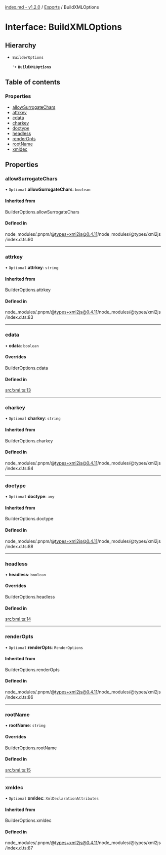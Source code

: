 [index.md - v1.2.0](../README.md) / [Exports](../modules.md) / BuildXMLOptions

# Interface: BuildXMLOptions

## Hierarchy

- `BuilderOptions`

  ↳ **`BuildXMLOptions`**

## Table of contents

### Properties

- [allowSurrogateChars](BuildXMLOptions.md#allowsurrogatechars)
- [attrkey](BuildXMLOptions.md#attrkey)
- [cdata](BuildXMLOptions.md#cdata)
- [charkey](BuildXMLOptions.md#charkey)
- [doctype](BuildXMLOptions.md#doctype)
- [headless](BuildXMLOptions.md#headless)
- [renderOpts](BuildXMLOptions.md#renderopts)
- [rootName](BuildXMLOptions.md#rootname)
- [xmldec](BuildXMLOptions.md#xmldec)

## Properties

### allowSurrogateChars

• `Optional` **allowSurrogateChars**: `boolean`

#### Inherited from

BuilderOptions.allowSurrogateChars

#### Defined in

node_modules/.pnpm/@types+xml2js@0.4.11/node_modules/@types/xml2js/index.d.ts:90

---

### attrkey

• `Optional` **attrkey**: `string`

#### Inherited from

BuilderOptions.attrkey

#### Defined in

node_modules/.pnpm/@types+xml2js@0.4.11/node_modules/@types/xml2js/index.d.ts:83

---

### cdata

• **cdata**: `boolean`

#### Overrides

BuilderOptions.cdata

#### Defined in

[src/xml.ts:13](https://github.com/saqqdy/node-wxcrypto/blob/2c1c6f9/src/xml.ts#L13)

---

### charkey

• `Optional` **charkey**: `string`

#### Inherited from

BuilderOptions.charkey

#### Defined in

node_modules/.pnpm/@types+xml2js@0.4.11/node_modules/@types/xml2js/index.d.ts:84

---

### doctype

• `Optional` **doctype**: `any`

#### Inherited from

BuilderOptions.doctype

#### Defined in

node_modules/.pnpm/@types+xml2js@0.4.11/node_modules/@types/xml2js/index.d.ts:88

---

### headless

• **headless**: `boolean`

#### Overrides

BuilderOptions.headless

#### Defined in

[src/xml.ts:14](https://github.com/saqqdy/node-wxcrypto/blob/2c1c6f9/src/xml.ts#L14)

---

### renderOpts

• `Optional` **renderOpts**: `RenderOptions`

#### Inherited from

BuilderOptions.renderOpts

#### Defined in

node_modules/.pnpm/@types+xml2js@0.4.11/node_modules/@types/xml2js/index.d.ts:86

---

### rootName

• **rootName**: `string`

#### Overrides

BuilderOptions.rootName

#### Defined in

[src/xml.ts:15](https://github.com/saqqdy/node-wxcrypto/blob/2c1c6f9/src/xml.ts#L15)

---

### xmldec

• `Optional` **xmldec**: `XmlDeclarationAttributes`

#### Inherited from

BuilderOptions.xmldec

#### Defined in

node_modules/.pnpm/@types+xml2js@0.4.11/node_modules/@types/xml2js/index.d.ts:87
